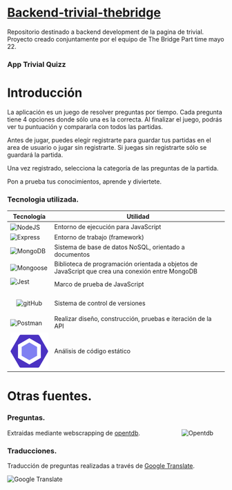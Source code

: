 # [Backend-trivial-thebridge](http://localhost:3000/)

Repositorio destinado a backend development de la pagina de trivial. Proyecto creado conjuntamente por el equipo de The Bridge Part time mayo 22.

### App Trivial Quizz

# Introducción

La aplicación es un juego de resolver preguntas por tiempo. Cada pregunta tiene 4 opciones donde sólo una es la correcta. Al finalizar el juego, podrás ver tu puntuación y compararla con todos las partidas.

Antes de jugar, puedes elegir registrarte para guardar tus partidas en el area de usuario o jugar sin registrarte. Si juegas sin registrarte sólo se guardará la partida.

Una vez registrado, selecciona la categoría de las preguntas de la partida.

Pon a prueba tus conocimientos, aprende y diviertete.

### Tecnologia utilizada.


| Tecnología | Utilidad |
| ------------------------------------ | --------- |
|<img align="center" src="https://cdn.freebiesupply.com/logos/large/2x/nodejs-1-logo-png-transparent.png" width="100" alt="NodeJS">|Entorno de ejecución para JavaScript |
|<img  align="center" src="https://d1jnx9ba8s6j9r.cloudfront.net/blog/wp-content/uploads/2019/07/express-logo-528x240.png" width="100" alt="Express">|Entorno de trabajo (framework) |
|<img align="center" src="https://nakedsecurity.sophos.com/wp-content/uploads/sites/2/2017/01/mongodb.png?w=775" width="100" alt="MongoDB">|Sistema de base de datos NoSQL, orientado a documentos |
|<img align="center" src="https://ih1.redbubble.net/image.438912065.6243/flat,1000x1000,075,f.u3.jpg" width="100" alt="Mongoose">|Biblioteca de programación orientada a objetos de JavaScript que crea una conexión entre MongoDB|
|<img align="center" src="https://ih1.redbubble.net/image.404023256.1965/st,small,507x507-pad,600x600,f8f8f8.u2.jpg" width="100" alt="Jest"></p>|Marco de prueba de JavaScript |
|<p align="center"><img src="https://logos-world.net/wp-content/uploads/2020/11/GitHub-Logo-700x394.png" width="100" alt="gitHub">|Sistema de control de versiones |
|<img align="center" src="https://encrypted-tbn0.gstatic.com/images?q=tbn:ANd9GcSEhwv2Rja5M3emJCaj_oGEoDjBNFqT_QYVTp5PUaaajTRTRYmjLsoa3-kHcd2r5omts9Q&usqp=CAU" width="100" alt="Postman">|Realizar diseño, construcción, pruebas e iteración de la API |
|<img align="center" src="https://raw.githubusercontent.com/github/explore/80688e429a7d4ef2fca1e82350fe8e3517d3494d/topics/eslint/eslint.png" width="100" alt="eslint">|Análisis de código estático |


# Otras fuentes.

### Preguntas.

Extraidas mediante webscrapping de [opentdb](https://opentdb.com).<img align="right" src="https://opentdb.com/images/logo.png" width="100" alt="Opentdb"> 

### Traducciones.
Traducción de preguntas realizadas a través de [Google Translate](https://www.npmjs.com/package/google-translate-api).

![Google Translate]()